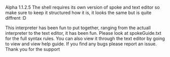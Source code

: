Alpha 1.1.2.5
The shell requires its own version of spoke and text editor so make sure to keep it structured how it is, 
it looks the same but is quite diffrent :D

This interpreter has been fun to put together, ranging from the actuall interpreter to the text editor, it has been fun. 
Please look at spokeGuide.txt for the full syntax rules. 
You can also view it through the text editor by going to view and view help guide.
If you find any bugs please report an issue.
Thank you for the support
